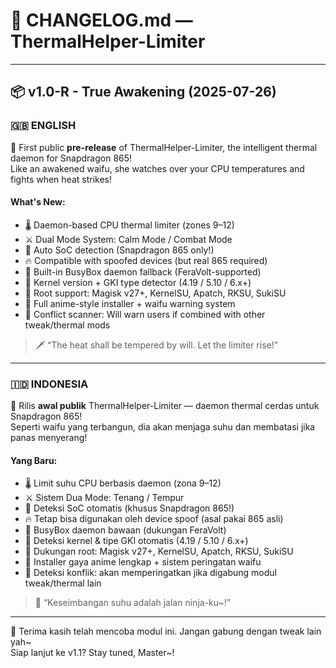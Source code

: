 # 🧾 CHANGELOG.md — ThermalHelper-Limiter

---

## 📦 v1.0-R - True Awakening (2025-07-26)

### 🇬🇧 ENGLISH

🎉 First public **pre-release** of ThermalHelper-Limiter, the intelligent thermal daemon for Snapdragon 865!  
Like an awakened waifu, she watches over your CPU temperatures and fights when heat strikes!  

#### What's New:
- 🌡️ Daemon-based CPU thermal limiter (zones 9–12)
- ⚔️ Dual Mode System: Calm Mode / Combat Mode
- 🧠 Auto SoC detection (Snapdragon 865 only!)
- 🔥 Compatible with spoofed devices (but real 865 required)
- 🧰 Built-in BusyBox daemon fallback (FeraVolt-supported)
- 🧪 Kernel version + GKI type detector (4.19 / 5.10 / 6.x+)
- 🧩 Root support: Magisk v27+, KernelSU, Apatch, RKSU, SukiSU
- 🎌 Full anime-style installer + waifu warning system
- 🚫 Conflict scanner: Will warn users if combined with other tweak/thermal mods

> 🗡️ “The heat shall be tempered by will. Let the limiter rise!”

---

### 🇮🇩 INDONESIA

🎉 Rilis **awal publik** ThermalHelper-Limiter — daemon thermal cerdas untuk Snapdragon 865!  
Seperti waifu yang terbangun, dia akan menjaga suhu dan membatasi jika panas menyerang!  

#### Yang Baru:
- 🌡️ Limit suhu CPU berbasis daemon (zona 9–12)
- ⚔️ Sistem Dua Mode: Tenang / Tempur
- 🧠 Deteksi SoC otomatis (khusus Snapdragon 865!)
- 🔥 Tetap bisa digunakan oleh device spoof (asal pakai 865 asli)
- 🧰 BusyBox daemon bawaan (dukungan FeraVolt)
- 🧪 Deteksi kernel & tipe GKI otomatis (4.19 / 5.10 / 6.x+)
- 🧩 Dukungan root: Magisk v27+, KernelSU, Apatch, RKSU, SukiSU
- 🎌 Installer gaya anime lengkap + sistem peringatan waifu
- 🚫 Deteksi konflik: akan memperingatkan jika digabung modul tweak/thermal lain

> 🌸 “Keseimbangan suhu adalah jalan ninja-ku~!”

---

💖 Terima kasih telah mencoba modul ini. Jangan gabung dengan tweak lain yah~  
Siap lanjut ke v1.1? Stay tuned, Master~!
